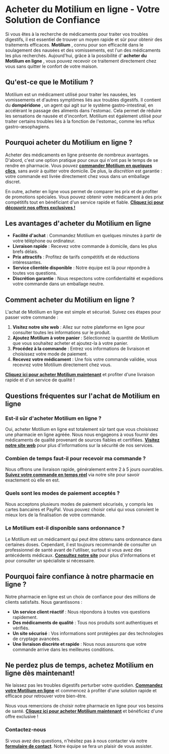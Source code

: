 # Acheter du Motilium en ligne - Votre Solution de Confiance

Si vous êtes à la recherche de médicaments pour traiter vos troubles digestifs, il est essentiel de trouver un moyen rapide et sûr pour obtenir des traitements efficaces. **Motilium** , connu pour son efficacité dans le soulagement des nausées et des vomissements, est l'un des médicaments les plus recherchés. Aujourd'hui, grâce à la possibilité d' **acheter du Motilium en ligne** , vous pouvez recevoir ce traitement directement chez vous sans quitter le confort de votre maison.

## Qu'est-ce que le Motilium ?

Motilium est un médicament utilisé pour traiter les nausées, les vomissements et d'autres symptômes liés aux troubles digestifs. Il contient du **dompéridone** , un agent qui agit sur le système gastro-intestinal, en accélérant le passage des aliments dans l'estomac. Cela permet de réduire les sensations de nausée et d'inconfort. Motilium est également utilisé pour traiter certains troubles liés à la fonction de l'estomac, comme les reflux gastro-œsophagiens.

## Pourquoi acheter du Motilium en ligne ?

Acheter des médicaments en ligne présente de nombreux avantages. D'abord, c'est une option pratique pour ceux qui n'ont pas le temps de se rendre en pharmacie. Vous pouvez **[commander Motilium en quelques clics](https://tinyurl.com/buymotiliumonine)**, sans avoir à quitter votre domicile. De plus, la _discrétion_ est garantie : votre commande est livrée directement chez vous dans un emballage discret.

En outre, acheter en ligne vous permet de comparer les prix et de profiter de promotions spéciales. Vous pouvez obtenir votre médicament à des prix compétitifs tout en bénéficiant d'un service rapide et fiable. **[Cliquez ici pour découvrir nos offres exclusives !](https://tinyurl.com/buymotiliumonine)**

## Les avantages d'acheter du Motilium en ligne

- **Facilité d'achat** : Commandez Motilium en quelques minutes à partir de votre téléphone ou ordinateur.
- **Livraison rapide** : Recevez votre commande à domicile, dans les plus brefs délais.
- **Prix attractifs** : Profitez de tarifs compétitifs et de réductions intéressantes.
- **Service clientèle disponible** : Notre équipe est là pour répondre à toutes vos questions.
- **Discrétion garantie** : Nous respectons votre confidentialité et expédions votre commande dans un emballage neutre.

## Comment acheter du Motilium en ligne ?

L'achat de Motilium en ligne est simple et sécurisé. Suivez ces étapes pour passer votre commande :

1. **Visitez notre site web** : Allez sur notre plateforme en ligne pour consulter toutes les informations sur le produit.
2. **Ajoutez Motilium à votre panier** : Sélectionnez la quantité de Motilium que vous souhaitez acheter et ajoutez-la à votre panier.
3. **Procédez à la commande** : Entrez vos informations de livraison et choisissez votre mode de paiement.
4. **Recevez votre médicament** : Une fois votre commande validée, vous recevrez votre Motilium directement chez vous.

**[Cliquez ici pour acheter Motilium maintenant](https://tinyurl.com/buymotiliumonine)** et profiter d'une livraison rapide et d'un service de qualité !

## Questions fréquentes sur l'achat de Motilium en ligne

### Est-il sûr d'acheter Motilium en ligne ?

Oui, acheter Motilium en ligne est totalement sûr tant que vous choisissez une pharmacie en ligne agréée. Nous nous engageons à vous fournir des médicaments de qualité provenant de sources fiables et certifiées. **[Visitez notre site web](https://tinyurl.com/buymotiliumonine)** pour plus d'informations sur la sécurité de nos services.

### Combien de temps faut-il pour recevoir ma commande ?

Nous offrons une livraison rapide, généralement entre 2 à 5 jours ouvrables. **[Suivez votre commande en temps réel](https://tinyurl.com/buymotiliumonine)** via notre site pour savoir exactement où elle en est.

### Quels sont les modes de paiement acceptés ?

Nous acceptons plusieurs modes de paiement sécurisés, y compris les cartes bancaires et PayPal. Vous pouvez choisir celui qui vous convient le mieux lors de la finalisation de votre commande.

### Le Motilium est-il disponible sans ordonnance ?

Le Motilium est un médicament qui peut être obtenu sans ordonnance dans certaines doses. Cependant, il est toujours recommandé de consulter un professionnel de santé avant de l'utiliser, surtout si vous avez des antécédents médicaux. **[Consultez notre site](https://tinyurl.com/buymotiliumonine)** pour plus d'informations et pour consulter un spécialiste si nécessaire.

## Pourquoi faire confiance à notre pharmacie en ligne ?

Notre pharmacie en ligne est un choix de confiance pour des millions de clients satisfaits. Nous garantissons :

- **Un service client réactif** : Nous répondons à toutes vos questions rapidement.
- **Des médicaments de qualité** : Tous nos produits sont authentiques et vérifiés.
- **Un site sécurisé** : Vos informations sont protégées par des technologies de cryptage avancées.
- **Une livraison discrète et rapide** : Nous nous assurons que votre commande arrive dans les meilleures conditions.

## Ne perdez plus de temps, **achetez Motilium en ligne dès maintenant**!

Ne laissez pas les troubles digestifs perturber votre quotidien. **[Commandez votre Motilium en ligne](https://tinyurl.com/buymotiliumonine)** et commencez à profiter d'une solution rapide et efficace pour retrouver votre bien-être.

Nous vous remercions de choisir notre pharmacie en ligne pour vos besoins de santé. **[Cliquez ici pour acheter Motilium maintenant](https://tinyurl.com/buymotiliumonine)** et bénéficiez d'une offre exclusive !

### Contactez-nous

Si vous avez des questions, n'hésitez pas à nous contacter via notre **[formulaire de contact](https://tinyurl.com/buymotiliumonine)**. Notre équipe se fera un plaisir de vous assister.
